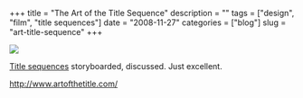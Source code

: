 +++
title = "The Art of the Title Sequence"
description = ""
tags = ["design", "film", "title sequences"]
date = "2008-11-27"
categories = ["blog"]
slug = "art-title-sequence"
+++



  <div class="notebook-screenshot"><a href="http://www.artofthetitle.com/"><img src="/media/bluga/wt492eb0edda120.jpg"/></a></div><p><a href="http://www.artofthetitle.com/">Title sequences</a> storyboarded, discussed. Just excellent. </p>
    
  <a href="http://www.artofthetitle.com/">http://www.artofthetitle.com/</a>
